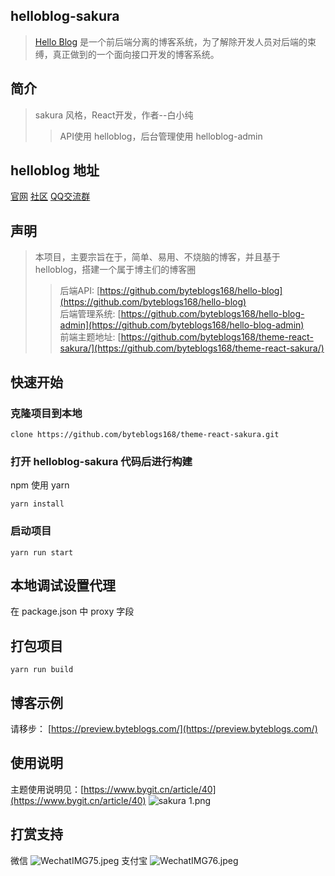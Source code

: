 ## helloblog-sakura
> [Hello Blog](http://helloblog.byteblogs.com/) 是一个前后端分离的博客系统，为了解除开发人员对后端的束缚，真正做到的一个面向接口开发的博客系统。

## 简介

> sakura 风格，React开发，作者--白小纯
>> API使用 helloblog，后台管理使用 helloblog-admin

## helloblog 地址

[官网](http://helloblog.byteblogs.com/) [社区](https://byteblogs.com/) [QQ交流群](https://shang.qq.com/wpa/qunwpa?idkey=4f8653da80e632ef86ca1d57ccf8751602940d1036c79b04a3a5bc668adf8864)

## 声明
 
>  本项目，主要宗旨在于，简单、易用、不烧脑的博客，并且基于helloblog，搭建一个属于博主们的博客圈
>> 后端API: [https://github.com/byteblogs168/hello-blog](https://github.com/byteblogs168/hello-blog)<br/>
>> 后端管理系统: [https://github.com/byteblogs168/hello-blog-admin](https://github.com/byteblogs168/hello-blog-admin)<br/>
>> 前端主题地址: [https://github.com/byteblogs168/theme-react-sakura/](https://github.com/byteblogs168/theme-react-sakura/)<br/>

## 快速开始

### 克隆项目到本地

```language
clone https://github.com/byteblogs168/theme-react-sakura.git
```
### 打开 helloblog-sakura 代码后进行构建

npm 使用 yarn
 
```language
yarn install 
```

### 启动项目

```language
yarn run start
```
## 本地调试设置代理

在 package.json 中 proxy 字段

## 打包项目

```language
yarn run build
```

## 博客示例

请移步： [https://preview.byteblogs.com/](https://preview.byteblogs.com/)

## 使用说明

主题使用说明见：[https://www.bygit.cn/article/40](https://www.bygit.cn/article/40)
![sakura 1.png](http://image.bygit.cn/FveLhPhpgZbLHNwKBBOAmwB8rgEx)

## 打赏支持
微信
![WechatIMG75.jpeg](http://image.bygit.cn/FoS6kBQ5Is3x0SDTWPVPTsM8FhsC)
支付宝
![WechatIMG76.jpeg](http://image.bygit.cn/FiC6zd7pik1To9fdntZUEEFT_RvI)
